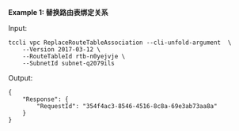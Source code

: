 **Example 1: 替换路由表绑定关系**



Input: 

```
tccli vpc ReplaceRouteTableAssociation --cli-unfold-argument  \
    --Version 2017-03-12 \
    --RouteTableId rtb-n0yejvje \
    --SubnetId subnet-q2079ils
```

Output: 
```
{
    "Response": {
        "RequestId": "354f4ac3-8546-4516-8c8a-69e3ab73aa8a"
    }
}
```


